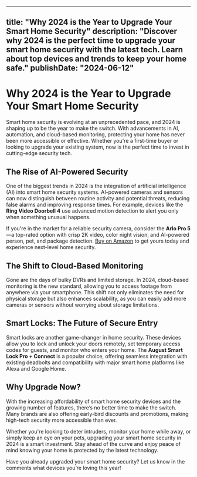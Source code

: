  ---
title: "Why 2024 is the Year to Upgrade Your Smart Home Security"
description: "Discover why 2024 is the perfect time to upgrade your smart home security with the latest tech. Learn about top devices and trends to keep your home safe."
publishDate: "2024-06-12"
---

# Why 2024 is the Year to Upgrade Your Smart Home Security

Smart home security is evolving at an unprecedented pace, and 2024 is shaping up to be the year to make the switch. With advancements in AI, automation, and cloud-based monitoring, protecting your home has never been more accessible or effective. Whether you're a first-time buyer or looking to upgrade your existing system, now is the perfect time to invest in cutting-edge security tech.

## The Rise of AI-Powered Security

One of the biggest trends in 2024 is the integration of artificial intelligence (AI) into smart home security systems. AI-powered cameras and sensors can now distinguish between routine activity and potential threats, reducing false alarms and improving response times. For example, devices like the **Ring Video Doorbell 4** use advanced motion detection to alert you only when something unusual happens.

If you're in the market for a reliable security camera, consider the **Arlo Pro 5**—a top-rated option with crisp 2K video, color night vision, and AI-powered person, pet, and package detection. [Buy on Amazon](https://amzn.to/your-affiliate-link) to get yours today and experience next-level home security.

## The Shift to Cloud-Based Monitoring

Gone are the days of bulky DVRs and limited storage. In 2024, cloud-based monitoring is the new standard, allowing you to access footage from anywhere via your smartphone. This shift not only eliminates the need for physical storage but also enhances scalability, as you can easily add more cameras or sensors without worrying about storage limitations.

## Smart Locks: The Future of Secure Entry

Smart locks are another game-changer in home security. These devices allow you to lock and unlock your doors remotely, set temporary access codes for guests, and monitor who enters your home. The **August Smart Lock Pro + Connect** is a popular choice, offering seamless integration with existing deadbolts and compatibility with major smart home platforms like Alexa and Google Home.

## Why Upgrade Now?

With the increasing affordability of smart home security devices and the growing number of features, there’s no better time to make the switch. Many brands are also offering early-bird discounts and promotions, making high-tech security more accessible than ever.

Whether you're looking to deter intruders, monitor your home while away, or simply keep an eye on your pets, upgrading your smart home security in 2024 is a smart investment. Stay ahead of the curve and enjoy peace of mind knowing your home is protected by the latest technology.

Have you already upgraded your smart home security? Let us know in the comments what devices you’re loving this year!